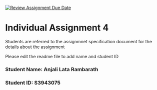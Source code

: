 [![Review Assignment Due Date](https://classroom.github.com/assets/deadline-readme-button-24ddc0f5d75046c5622901739e7c5dd533143b0c8e959d652212380cedb1ea36.svg)](https://classroom.github.com/a/y3E5h_rU)
# Individual Assignment 4

Students are referred to the assignmnet specification document for the details about the assignment

Please edit the readme file to add name and student ID

### Student Name: Anjali Lata Rambarath
### Student ID: S3943075
